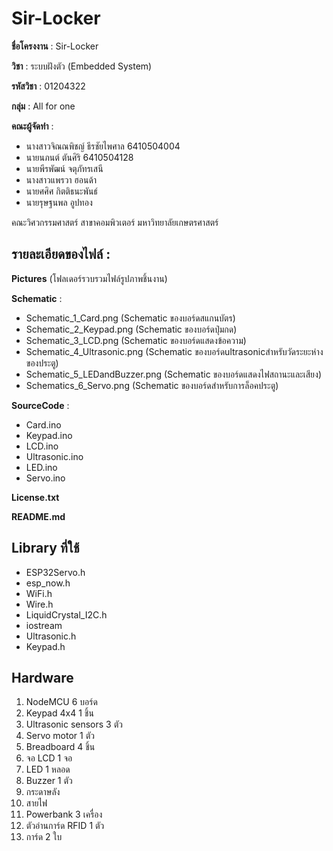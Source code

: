 # Sir-Locker

**ชื่อโครงงาน** : Sir-Locker

**วิชา** : ระบบฝังตัว (Embedded System) 

**รหัสวิชา** : 01204322

**กลุ่ม** : All for one

**คณะผู้จัดทำ** :
- นางสาวจิณณพิชญ์ ธีรชัยไพศาล 6410504004
- นายนภนต์ ตันศิริ  6410504128
- นายพีรพัฒน์ จตุภัทรเสนี
- นางสาวแพรวา ฮอนด้า
- นายศศิศ กิตติธนะพันธ์
- นายรุษฐนพล อูปทอง

คณะวิศวกรรมศาสตร์ สาขาคอมพิวเตอร์ มหาวิทยาลัยเกษตรศาสตร์

## รายละเอียดของไฟล์ :
**Pictures** (โฟลเดอร์รวบรวมไฟล์รูปภาพชิ้นงาน)

**Schematic** :
- Schematic_1_Card.png (Schematic ของบอร์ดสแกนบัตร)
- Schematic_2_Keypad.png (Schematic ของบอร์ดปุ่มกด)
- Schematic_3_LCD.png (Schematic ของบอร์ดแสดงข้อความ)
- Schematic_4_Ultrasonic.png (Schematic ของบอร์ดultrasonicสำหรับวัดระยะห่างของประตู)
- Schematic_5_LEDandBuzzer.png (Schematic ของบอร์ดแสดงไฟสถานะและเสียง)
- Schematics_6_Servo.png (Schematic ของบอร์ดสำหรับการล็อคประตู)

**SourceCode** :
- Card.ino
- Keypad.ino
- LCD.ino
- Ultrasonic.ino
- LED.ino
- Servo.ino

**License.txt**

**README.md**		

## Library ที่ใช้
- ESP32Servo.h
- esp_now.h
- WiFi.h
- Wire.h
- LiquidCrystal_I2C.h
- iostream
- Ultrasonic.h
- Keypad.h
  


## Hardware
1. NodeMCU 6 บอร์ด
2. Keypad 4x4 1 ชิ้น
3. Ultrasonic sensors 3 ตัว
4. Servo motor 1 ตัว
5. Breadboard 4 ชิ้น
6. จอ LCD 1 จอ
7. LED 1 หลอด
8. Buzzer 1 ตัว
9. กระดาษลัง
10. สายไฟ
11. Powerbank 3 เครื่อง
12. ตัวอ่านการ์ด RFID 1 ตัว
13. การ์ด 2 ใบ
